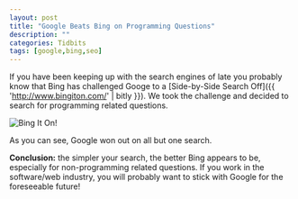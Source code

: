 ```yaml
---
layout: post
title: "Google Beats Bing on Programming Questions"
description: ""
categories: Tidbits
tags: [google,bing,seo]
---
```


If you have been keeping up with the search engines of late you probably know that Bing has challenged Googe to a [Side-by-Side Search Off]({{ 'http://www.bingiton.com/' | bitly }}). We took the challenge and decided to search for programming related questions.

<!--more-->

![Bing It On!](/uploads/2012/09/bing-vs-google.jpg)

As you can see, Google won out on all but one search.

**Conclusion:** the simpler your search, the better Bing appears to be, especially for non-programming related questions. If you work in the software/web industry, you will probably want to stick with Google for the foreseeable future!
